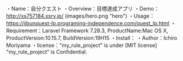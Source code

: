 ・Name：自分クエスト
・Overview：目標達成アプリ
・Demo：http://xs757184.xsrv.jp/
(images/hero.png "hero")
・Usage：https://jibunquest-lp.programing-independence.com/quest_lp.html
・Requirement：Laravel Framework 7.28.3, ProductName:Mac OS X, ProductVersion:10.15.7, BuildVersion:19H15
・Install：
・Author：Ichiro Moriyama
・license："my_rule_project" is under [MIT license]
"my_rule_project" is Confidential.
